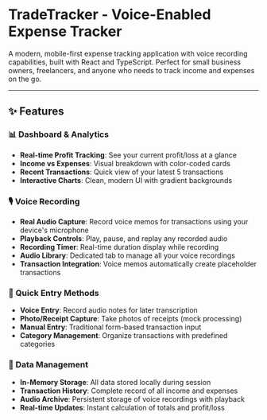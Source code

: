 # TradeTracker - Voice-Enabled Expense Tracker

A modern, mobile-first expense tracking application with voice recording capabilities, built with React and TypeScript. Perfect for small business owners, freelancers, and anyone who needs to track income and expenses on the go.

---

## ✨ Features

### 📊 Dashboard & Analytics
- **Real-time Profit Tracking**: See your current profit/loss at a glance
- **Income vs Expenses**: Visual breakdown with color-coded cards
- **Recent Transactions**: Quick view of your latest 5 transactions
- **Interactive Charts**: Clean, modern UI with gradient backgrounds

### 🎙️ Voice Recording
- **Real Audio Capture**: Record voice memos for transactions using your device's microphone
- **Playback Controls**: Play, pause, and replay any recorded audio
- **Recording Timer**: Real-time duration display while recording
- **Audio Library**: Dedicated tab to manage all your voice recordings
- **Transaction Integration**: Voice memos automatically create placeholder transactions

### 📱 Quick Entry Methods
- **Voice Entry**: Record audio notes for later transcription
- **Photo/Receipt Capture**: Take photos of receipts (mock processing)
- **Manual Entry**: Traditional form-based transaction input
- **Category Management**: Organize transactions with predefined categories

### 💾 Data Management
- **In-Memory Storage**: All data stored locally during session
- **Transaction History**: Complete record of all income and expenses
- **Audio Archive**: Persistent storage of voice recordings with playback
- **Real-time Updates**: Instant calculation of totals and profit/loss


